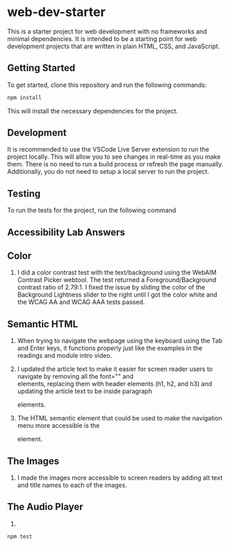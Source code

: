 # web-dev-starter

This is a starter project for web development with no frameworks and minimal
dependencies. It is intended to be a starting point for web development projects
that are written in plain HTML, CSS, and JavaScript.

## Getting Started

To get started, clone this repository and run the following commands:

```bash
npm install
```
This will install the necessary dependencies for the project.

## Development

It is recommended to use the VSCode Live Server extension to run the project
locally. This will allow you to see changes in real-time as you make them. There
is no need to run a build process or refresh the page manually. Additionally,
you do not need to setup a local server to run the project.

## Testing

To run the tests for the project, run the following command
## Accessibility Lab Answers

   ## Color
   1. I did a color contrast test with the text/background using the WebAIM Contrast Picker webtool. The test returned a Foreground/Background contrast ratio of 2.79:1. I fixed the issue by sliding the color of the Background Lightness slider to the right until I got the color white and the WCAG AA and WCAG AAA tests passed.

   ## Semantic HTML
   1. When trying to navigate the webpage using the keyboard using the Tab and Enter keys, it functions properly just like the examples in the readings and module intro video.

   2. I updated the article text to make it easier for screen reader users to navigate by removing all the font="" and <br> elements, replacing them with header elements (h1, h2, and h3) and updating the article text to be inside paragraph <p> elements.

   3. The HTML semantic element that could be used to make the navigation menu more accessible is the <nav> element.

   ## The Images
   1. I made the images more accessible to screen readers by adding alt text and title names to each of the images.

   ## The Audio Player
   1. 

```bash
npm test
```
